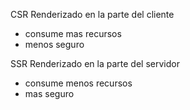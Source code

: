 
CSR
Renderizado en la parte del cliente
- consume mas recursos
- menos seguro

SSR
Renderizado en la parte del servidor
- consume menos recursos
- mas seguro










